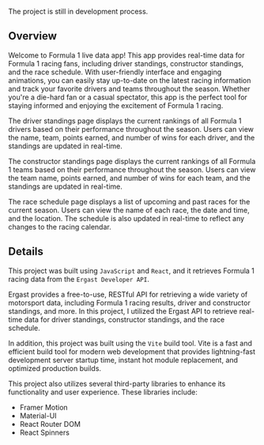 The project is still in development process.

## Overview

Welcome to Formula 1 live data app! This app provides real-time data for Formula 1 racing fans, including driver standings, constructor standings, and the race schedule. With user-friendly interface and engaging animations, you can easily stay up-to-date on the latest racing information and track your favorite drivers and teams throughout the season. Whether you're a die-hard fan or a casual spectator, this app is the perfect tool for staying informed and enjoying the excitement of Formula 1 racing.

The driver standings page displays the current rankings of all Formula 1 drivers based on their performance throughout the season. Users can view the name, team, points earned, and number of wins for each driver, and the standings are updated in real-time.

The constructor standings page displays the current rankings of all Formula 1 teams based on their performance throughout the season. Users can view the team name, points earned, and number of wins for each team, and the standings are updated in real-time.

The race schedule page displays a list of upcoming and past races for the current season. Users can view the name of each race, the date and time, and the location. The schedule is also updated in real-time to reflect any changes to the racing calendar.


## Details

This project was built using `JavaScript` and `React`, and it retrieves Formula 1 racing data from the `Ergast Developer API`.

Ergast provides a free-to-use, RESTful API for retrieving a wide variety of motorsport data, including Formula 1 racing results, driver and constructor standings, and more. In this project, I utilized the Ergast API to retrieve real-time data for driver standings, constructor standings, and the race schedule.

In addition, this project was built using the `Vite` build tool. Vite is a fast and efficient build tool for modern web development that provides lightning-fast development server startup time, instant hot module replacement, and optimized production builds. 

This project also utilizes several third-party libraries to enhance its functionality and user experience. These libraries include:

- Framer Motion
- Material-UI 
- React Router DOM
- React Spinners
